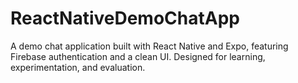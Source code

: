 # ReactNativeDemoChatApp
A demo chat application built with React Native and Expo, featuring Firebase authentication and a clean UI. Designed for learning, experimentation, and evaluation.
